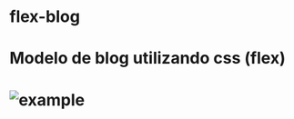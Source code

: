 # flex-blog

<h1>Modelo de blog utilizando css (flex)<h1>

![example](https://media.discordapp.net/attachments/690201523091013779/1024563736083697715/flix.png?width=961&height=540)
